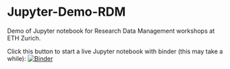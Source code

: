# Jupyter-Demo-RDM

Demo of Jupyter notebook for Research Data Management workshops at ETH Zurich.

Click this button to start a live Jupyter notebook with binder (this may take a while):
[![Binder](https://mybinder.org/badge_logo.svg)](https://mybinder.org/v2/gh/hluetck/Jupyter-Demo-RDM/master)


